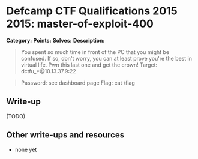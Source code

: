 # Defcamp CTF Qualifications 2015 2015: master-of-exploit-400

**Category:**
**Points:**
**Solves:**
**Description:**

> You spent so much time in front of the PC that you might be confused. If so, don't worry, you can at least prove you're the best in virtual life. Pwn this last one and get the crown! Target: dctfu_*@10.13.37.9:22

> Password: see dashboard page Flag: cat /flag


## Write-up

(TODO)

## Other write-ups and resources

* none yet
